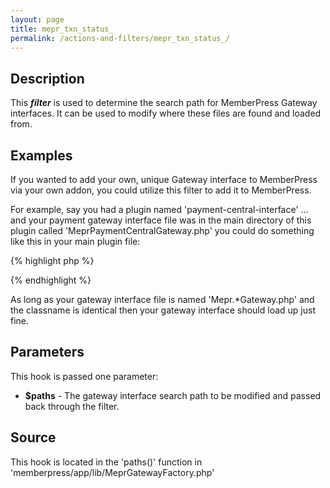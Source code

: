 ```yaml
---
layout: page
title: mepr_txn_status_
permalink: /actions-and-filters/mepr_txn_status_/
---
```


## Description

This **_filter_** is used to determine the search path for MemberPress Gateway interfaces. It can be used to modify where these files are found and loaded from.

## Examples

If you wanted to add your own, unique Gateway interface to MemberPress via your own addon, you could utilize this filter to add it to MemberPress.

For example, say you had a plugin named 'payment-central-interface' ... and your payment gateway interface file was in the main directory of this plugin called 'MeprPaymentCentralGateway.php' you could do something like this in your main plugin file:

{% highlight php %}
<?php
define('PCGI_PATH', dirname(__FILE__));

add_action('mepr_txn_status_', 'pcgi_gateway_paths');

function pcgi_gateway_paths($paths) {
  $paths[] = PCGI_PATH;
  return $paths;
}
?>
{% endhighlight %}

As long as your gateway interface file is named 'Mepr.\*Gateway.php' and the classname is identical then your gateway interface should load up just fine.

## Parameters

This hook is passed one parameter:

- __$paths__ - The gateway interface search path to be modified and passed back through the filter.

## Source

  This hook is located in the 'paths()' function in 'memberpress/app/lib/MeprGatewayFactory.php'
